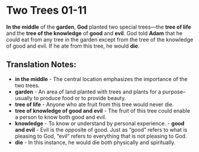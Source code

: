 Two Trees 01-11
=================


**In the middle** of the **garden**, **God** planted two special
trees—the **tree of life** and the **tree of the knowledge** of **good**
and **evil**. God told **Adam** that he could eat from any tree in the
garden except from the tree of the knowledge of good and evil. If he
ate from this tree, he would **die**.

Translation Notes:
------------------

-   **in the middle** - The central location emphasizes the importance
    of the two trees.
-   **garden** - An area of land planted with trees and plants for a
    purpose–usually to produce food or to provide beauty.
-   **tree of life** - Anyone who ate fruit from this tree would never
    die.
-   **tree of knowledge of good and evil** - The fruit of this tree
    could enable a person to know both good and evil.
-   **knowledge** - To know or understand by personal experience.  -
**good and evil** - Evil is the opposite of good. Just as “good”
    refers to what is pleasing to God, “evil” refers to everything
    that is not pleasing to God.
-   **die** - In this instance, he would die both physically and
    spiritually.

